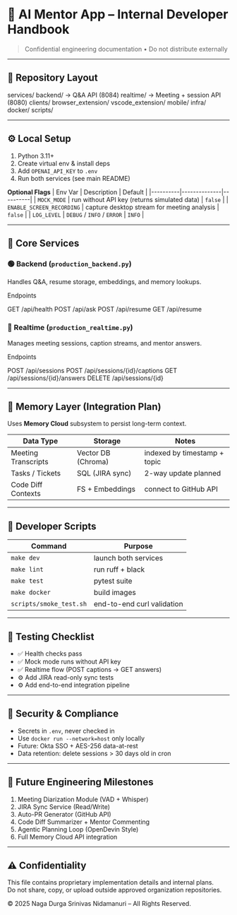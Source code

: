 # 🧠 AI Mentor App – Internal Developer Handbook

> Confidential engineering documentation • Do not distribute externally

---

## 🔧 Repository Layout  



services/
backend/ → Q&A API (8084)
realtime/ → Meeting + session API (8080)
clients/
browser_extension/
vscode_extension/
mobile/
infra/
docker/
scripts/


---

## ⚙️ Local Setup  

1.  Python 3.11+  
2.  Create virtual env & install deps  
3.  Add `OPENAI_API_KEY` to `.env`  
4.  Run both services (see main README)  

**Optional Flags**
| Env Var | Description | Default |
|----------|--------------|----------|
| `MOCK_MODE` | run without API key (returns simulated data) | `false` |
| `ENABLE_SCREEN_RECORDING` | capture desktop stream for meeting analysis | `false` |
| `LOG_LEVEL` | `DEBUG` / `INFO` / `ERROR` | `INFO` |

---

## 🧩 Core Services  

### 🟢 Backend (`production_backend.py`)
Handles Q&A, resume storage, embeddings, and memory lookups.  

Endpoints  


GET /api/health
POST /api/ask
POST /api/resume
GET /api/resume


### 🔵 Realtime (`production_realtime.py`)
Manages meeting sessions, caption streams, and mentor answers.  

Endpoints  


POST /api/sessions
POST /api/sessions/{id}/captions
GET /api/sessions/{id}/answers
DELETE /api/sessions/{id}


---

## 🧠 Memory Layer (Integration Plan)

Uses **Memory Cloud** subsystem to persist long-term context.

| Data Type | Storage | Notes |
|------------|----------|-------|
| Meeting Transcripts | Vector DB (Chroma) | indexed by timestamp + topic |
| Tasks / Tickets | SQL (JIRA sync) | 2-way update planned |
| Code Diff Contexts | FS + Embeddings | connect to GitHub API |

---

## 🧰 Developer Scripts  

| Command | Purpose |
|----------|----------|
| `make dev` | launch both services |
| `make lint` | run ruff + black |
| `make test` | pytest suite |
| `make docker` | build images |
| `scripts/smoke_test.sh` | end-to-end curl validation |

---

## 🧱 Testing Checklist  

- ✅ Health checks pass  
- ✅ Mock mode runs without API key  
- ✅ Realtime flow (POST captions → GET answers)  
- ⚙️ Add JIRA read-only sync tests  
- ⚙️ Add end-to-end integration pipeline  

---

## 🔐 Security & Compliance  

- Secrets in `.env`, never checked in  
- Use `docker run --network=host` only locally  
- Future: Okta SSO + AES-256 data-at-rest  
- Data retention: delete sessions > 30 days old in cron  

---

## 🧭 Future Engineering Milestones  

1. Meeting Diarization Module (VAD + Whisper)  
2. JIRA Sync Service (Read/Write)  
3. Auto-PR Generator (GitHub API)  
4. Code Diff Summarizer + Mentor Commenting  
5. Agentic Planning Loop (OpenDevin Style)  
6. Full Memory Cloud API integration  

---

## ⚠️ Confidentiality  

This file contains proprietary implementation details and internal plans.  
Do not share, copy, or upload outside approved organization repositories.

© 2025 Naga Durga Srinivas Nidamanuri – All Rights Reserved.
